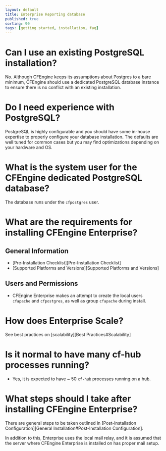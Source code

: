 ```yaml
---
layout: default
title: Enterprise Reporting database
published: true
sorting: 90
tags: [getting started, installation, faq]
---
```


# Can I use an existing PostgreSQL installation?

No. Although CFEngine keeps its assumptions about Postgres to a bare minimum,
CFEngine should use a dedicated PostgreSQL database instance to ensure there is
no conflict with an existing installation.

# Do I need experience with PostgreSQL?

PostgreSQL is highly configurable and you should have some in-house expertise to
properly configure your database installation. The defaults are well tuned for
common cases but you may find optimizations depending on your hardware and OS.

# What is the system user for the CFEngine dedicated PostgreSQL database?

The database runs under the `cfpostgres` user.

# What are the requirements for installing CFEngine Enterprise?

## General Information

* [Pre-Installation Checklist][Pre-Installation Checklist]
* [Supported Platforms and Versions][Supported Platforms and Versions]

## Users and Permissions

* CFEngine Enterprise makes an attempt to create the local users `cfapache` and
  `cfpostgres`, as well as group `cfapache` during install.

# How does Enterprise Scale?

See best practices on [scalability][Best Practices#Scalability]

# Is it normal to have many cf-hub processes running?

* Yes, it is expected to have ~ 50 `cf-hub` processes running on a hub.

# What steps should I take after installing CFEngine Enterprise?

There are general steps to be taken outlined in
[Post-Installation Configuration][General Installation#Post-Installation Configuration].

In addition to this, Enterprise uses the local mail relay, and it is assumed
that the server where CFEngine Enterprise is installed on has proper mail setup.
